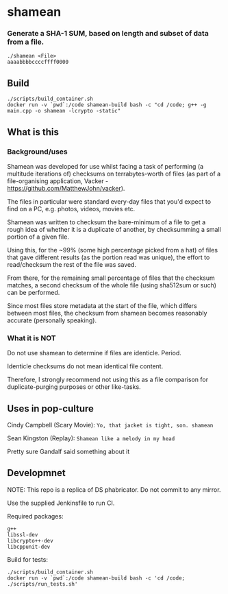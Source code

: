 
# shamean

### Generate a SHA-1 SUM, based on length and subset of data from a file.

    ./shamean <File>
    aaaabbbbccccffff0000

## Build

    ./scripts/build_container.sh
    docker run -v `pwd`:/code shamean-build bash -c "cd /code; g++ -g main.cpp -o shamean -lcrypto -static"

## What is this

### Background/uses

Shamean was developed for use whilst facing a task of performing (a multitude iterations of) checksums on terrabytes-worth of files (as part of a file-organising application, Vacker - https://github.com/MatthewJohn/vacker).

The files in particular were standard every-day files that you'd expect to find on a PC, e.g. photos, videos, movies etc.

Shamean was written to checksum the bare-minimum of a file to get a rough idea of whether it is a duplicate of another, by checksumming a small portion of a given file.

Using this, for the ~99% (some high percentage picked from a hat) of files that gave different results (as the portion read was unique), the effort to read/checksum the rest of the file was saved.

From there, for the remaining small percentage of files that the checksum matches, a second checksum of the whole file (using sha512sum or such) can be performed.

Since most files store metadata at the start of the file, which differs between most files, the checksum from shamean becomes reasonably accurate (personally speaking).


### What it is NOT

Do not use shamean to determine if files are identicle. Period.

Identicle checksums do not mean identical file content.

Therefore, I strongly recommend not using this as a file comparison for duplicate-purging purposes or other like-tasks.


## Uses in pop-culture

Cindy Campbell (Scary Movie): `Yo, that jacket is tight, son. shamean`

Sean Kingston (Replay): `Shamean like a melody in my head`

Pretty sure Gandalf said something about it


## Developmnet

NOTE: This repo is a replica of DS phabricator. Do not commit to any mirror.

Use the supplied Jenkinsfile to run CI.

Required packages:

    g++
    libssl-dev
    libcrypto++-dev
    libcppunit-dev


Build for tests:

    ./scripts/build_container.sh
    docker run -v `pwd`:/code shamean-build bash -c 'cd /code; ./scripts/run_tests.sh'



